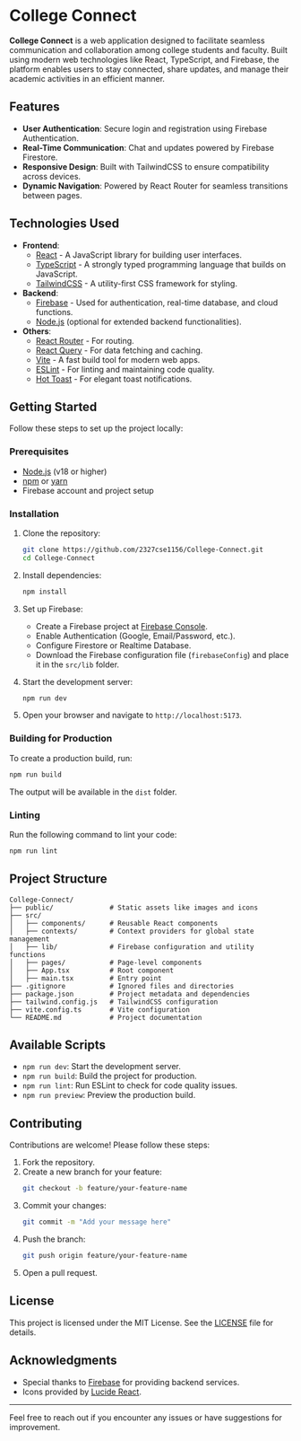 # College Connect

**College Connect** is a web application designed to facilitate seamless communication and collaboration among college students and faculty. Built using modern web technologies like React, TypeScript, and Firebase, the platform enables users to stay connected, share updates, and manage their academic activities in an efficient manner.

## Features
- **User Authentication**: Secure login and registration using Firebase Authentication.
- **Real-Time Communication**: Chat and updates powered by Firebase Firestore.
- **Responsive Design**: Built with TailwindCSS to ensure compatibility across devices.
- **Dynamic Navigation**: Powered by React Router for seamless transitions between pages.

## Technologies Used
- **Frontend**:
  - [React](https://reactjs.org/) - A JavaScript library for building user interfaces.
  - [TypeScript](https://www.typescriptlang.org/) - A strongly typed programming language that builds on JavaScript.
  - [TailwindCSS](https://tailwindcss.com/) - A utility-first CSS framework for styling.
- **Backend**:
  - [Firebase](https://firebase.google.com/) - Used for authentication, real-time database, and cloud functions.
  - [Node.js](https://nodejs.org/) (optional for extended backend functionalities).
- **Others**:
  - [React Router](https://reactrouter.com/) - For routing.
  - [React Query](https://tanstack.com/query) - For data fetching and caching.
  - [Vite](https://vitejs.dev/) - A fast build tool for modern web apps.
  - [ESLint](https://eslint.org/) - For linting and maintaining code quality.
  - [Hot Toast](https://react-hot-toast.com/) - For elegant toast notifications.

## Getting Started
Follow these steps to set up the project locally:

### Prerequisites
- [Node.js](https://nodejs.org/) (v18 or higher)
- [npm](https://www.npmjs.com/) or [yarn](https://yarnpkg.com/)
- Firebase account and project setup

### Installation
1. Clone the repository:
   ```bash
   git clone https://github.com/2327cse1156/College-Connect.git
   cd College-Connect
   ```

2. Install dependencies:
   ```bash
   npm install
   ```

3. Set up Firebase:
   - Create a Firebase project at [Firebase Console](https://console.firebase.google.com/).
   - Enable Authentication (Google, Email/Password, etc.).
   - Configure Firestore or Realtime Database.
   - Download the Firebase configuration file (`firebaseConfig`) and place it in the `src/lib` folder.

4. Start the development server:
   ```bash
   npm run dev
   ```

5. Open your browser and navigate to `http://localhost:5173`.

### Building for Production
To create a production build, run:
```bash
npm run build
```

The output will be available in the `dist` folder.

### Linting
Run the following command to lint your code:
```bash
npm run lint
```

## Project Structure
```
College-Connect/
├── public/              # Static assets like images and icons
├── src/
│   ├── components/      # Reusable React components
│   ├── contexts/        # Context providers for global state management
│   ├── lib/             # Firebase configuration and utility functions
│   ├── pages/           # Page-level components
│   ├── App.tsx          # Root component
│   ├── main.tsx         # Entry point
├── .gitignore           # Ignored files and directories
├── package.json         # Project metadata and dependencies
├── tailwind.config.js   # TailwindCSS configuration
├── vite.config.ts       # Vite configuration
└── README.md            # Project documentation
```

## Available Scripts
- `npm run dev`: Start the development server.
- `npm run build`: Build the project for production.
- `npm run lint`: Run ESLint to check for code quality issues.
- `npm run preview`: Preview the production build.

## Contributing
Contributions are welcome! Please follow these steps:
1. Fork the repository.
2. Create a new branch for your feature:
   ```bash
   git checkout -b feature/your-feature-name
   ```
3. Commit your changes:
   ```bash
   git commit -m "Add your message here"
   ```
4. Push the branch:
   ```bash
   git push origin feature/your-feature-name
   ```
5. Open a pull request.

## License
This project is licensed under the MIT License. See the [LICENSE](LICENSE) file for details.

## Acknowledgments
- Special thanks to [Firebase](https://firebase.google.com/) for providing backend services.
- Icons provided by [Lucide React](https://lucide.dev/).

---

Feel free to reach out if you encounter any issues or have suggestions for improvement.
